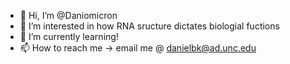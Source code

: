 - 👋 Hi, I’m @Daniomicron
- 👀 I’m interested in how RNA sructure dictates biologial fuctions 
- 🌱 I’m currently learning!
- 📫 How to reach me -> email me @ danielbk@ad.unc.edu
